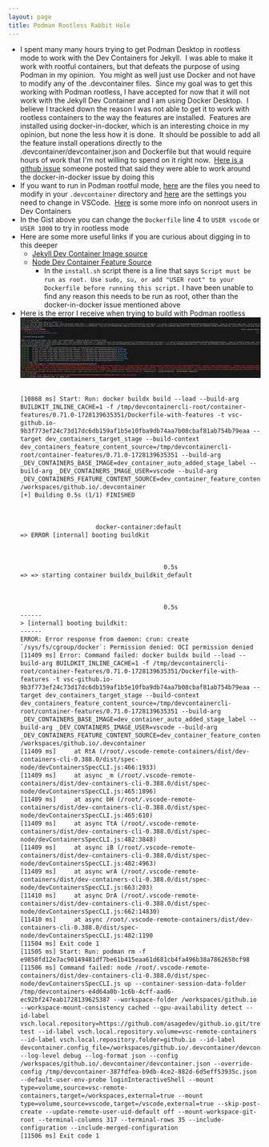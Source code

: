 ```yaml
---
layout: page
title: Podman Rootless Rabbit Hole
---
```


- I spent many many hours trying to get Podman Desktop in rootless mode to work with the Dev Containers for Jekyll.  I was able to make it work with rootful containers, but that defeats the purpose of using Podman in my opinion.  You might as well just use Docker and not have to modify any of the .devcontainer files.  Since my goal was to get this working with Podman rootless, I have accepted for now that it will not work with the Jekyll Dev Container and I am using Docker Desktop.  I believe I tracked down the reason I was not able to get it to work with rootless containers to the way the features are installed.  Features are installed using docker-in-docker, which is an interesting choice in my opinion, but none the less how it is done.  It should be possible to add all the feature install operations directly to the .devcontainer/devcontainer.json and Dockerfile but that would require hours of work that I'm not willing to spend on it right now.  [Here is a github issue](https://github.com/microsoft/vscode-remote-release/issues/7915) someone posted that said they were able to work around the docker-in-docker issue by doing this
- If you want to run in Podman rootful mode, [here](https://gist.github.com/asagedev/94a91dad022d62599dac835103d2316f) are the files you need to modify in your `.devcontainer` directory and [here](https://code.visualstudio.com/remote/advancedcontainers/docker-options#_podman) are the settings you need to change in VSCode.  [Here](https://code.visualstudio.com/remote/advancedcontainers/add-nonroot-user) is some more info on nonroot users in Dev Containers
- In   the Gist above you can change the `Dockerfile` line 4 to `USER vscode` or `USER 1000` to try in rootless mode
- Here are some more useful links if you are curious about digging in to this deeper
  - [Jekyll Dev Container Image source](https://github.com/devcontainers/images/tree/main/src/jekyll)
  - [Node Dev Container Feature Source](https://github.com/devcontainers/features/tree/main/src/node)
    - In the `install.sh` script there is a line that says `Script must be run as root. Use sudo, su, or add "USER root" to your Dockerfile before running this script.` I have been unable to find any reason this needs to be run as root, other than the docker-in-docker issue mentioned above
- Here is the error I receive when trying to build with Podman rootless
  ![Podman Rootless Jekyll Error.png](/assets/img/vscode/podman-rootless-jekyll-error.png)
  ```text

  [10868 ms] Start: Run: docker buildx build --load --build-arg BUILDKIT_INLINE_CACHE=1 -f /tmp/devcontainercli-root/container-features/0.71.0-1728139635351/Dockerfile-with-features -t vsc-github.io-9b3f773ef24c73d17dc6db159af1b5e10fba9db74aa7b08cbaf81ab754b79eaa --target dev_containers_target_stage --build-context dev_containers_feature_content_source=/tmp/devcontainercli-root/container-features/0.71.0-1728139635351 --build-arg _DEV_CONTAINERS_BASE_IMAGE=dev_container_auto_added_stage_label --build-arg _DEV_CONTAINERS_IMAGE_USER=vscode --build-arg _DEV_CONTAINERS_FEATURE_CONTENT_SOURCE=dev_container_feature_content_temp /workspaces/github.io/.devcontainer
  [+] Building 0.5s (1/1) FINISHED                                                                                                                                                                                                                                                                    docker-container:default
  => ERROR [internal] booting buildkit                                                                                                                                                                                                                                                                                   0.5s
  => => starting container buildx_buildkit_default                                                                                                                                                                                                                                                                       0.5s
  ------
  > [internal] booting buildkit:
  ------
  ERROR: Error response from daemon: crun: create `/sys/fs/cgroup/docker`: Permission denied: OCI permission denied
  [11409 ms] Error: Command failed: docker buildx build --load --build-arg BUILDKIT_INLINE_CACHE=1 -f /tmp/devcontainercli-root/container-features/0.71.0-1728139635351/Dockerfile-with-features -t vsc-github.io-9b3f773ef24c73d17dc6db159af1b5e10fba9db74aa7b08cbaf81ab754b79eaa --target dev_containers_target_stage --build-context dev_containers_feature_content_source=/tmp/devcontainercli-root/container-features/0.71.0-1728139635351 --build-arg _DEV_CONTAINERS_BASE_IMAGE=dev_container_auto_added_stage_label --build-arg _DEV_CONTAINERS_IMAGE_USER=vscode --build-arg _DEV_CONTAINERS_FEATURE_CONTENT_SOURCE=dev_container_feature_content_temp /workspaces/github.io/.devcontainer
  [11409 ms]     at RtA (/root/.vscode-remote-containers/dist/dev-containers-cli-0.388.0/dist/spec-node/devContainersSpecCLI.js:466:1933)
  [11409 ms]     at async _m (/root/.vscode-remote-containers/dist/dev-containers-cli-0.388.0/dist/spec-node/devContainersSpecCLI.js:465:1896)
  [11409 ms]     at async bH (/root/.vscode-remote-containers/dist/dev-containers-cli-0.388.0/dist/spec-node/devContainersSpecCLI.js:465:610)
  [11409 ms]     at async TtA (/root/.vscode-remote-containers/dist/dev-containers-cli-0.388.0/dist/spec-node/devContainersSpecCLI.js:482:3848)
  [11409 ms]     at async iB (/root/.vscode-remote-containers/dist/dev-containers-cli-0.388.0/dist/spec-node/devContainersSpecCLI.js:482:4963)
  [11409 ms]     at async wrA (/root/.vscode-remote-containers/dist/dev-containers-cli-0.388.0/dist/spec-node/devContainersSpecCLI.js:663:203)
  [11410 ms]     at async DrA (/root/.vscode-remote-containers/dist/dev-containers-cli-0.388.0/dist/spec-node/devContainersSpecCLI.js:662:14830)
  [11410 ms]     at async /root/.vscode-remote-containers/dist/dev-containers-cli-0.388.0/dist/spec-node/devContainersSpecCLI.js:482:1190
  [11504 ms] Exit code 1
  [11505 ms] Start: Run: podman rm -f e9858fd12e7ac90149481df7be61b415eaa61d681cb4fa496b38a7862650cf98
  [11506 ms] Command failed: node /root/.vscode-remote-containers/dist/dev-containers-cli-0.388.0/dist/spec-node/devContainersSpecCLI.js up --container-session-data-folder /tmp/devcontainers-e4d64a0b-1c6b-4cff-aad6-ec92bf247eab1728139625387 --workspace-folder /workspaces/github.io --workspace-mount-consistency cached --gpu-availability detect --id-label vsch.local.repository=https://github.com/asagedev/github.io.git/tree/podman-test --id-label vsch.local.repository.volume=vsc-remote-containers --id-label vsch.local.repository.folder=github.io --id-label devcontainer.config_file=/workspaces/github.io/.devcontainer/devcontainer.json --log-level debug --log-format json --config /workspaces/github.io/.devcontainer/devcontainer.json --override-config /tmp/devcontainer-387fdfea-b9db-4ce2-882d-6d5eff53935c.json --default-user-env-probe loginInteractiveShell --mount type=volume,source=vsc-remote-containers,target=/workspaces,external=true --mount type=volume,source=vscode,target=/vscode,external=true --skip-post-create --update-remote-user-uid-default off --mount-workspace-git-root --terminal-columns 317 --terminal-rows 35 --include-configuration --include-merged-configuration
  [11506 ms] Exit code 1
  ```
